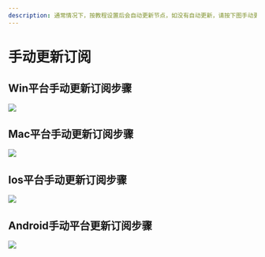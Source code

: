 ```yaml
---
description: 通常情况下，按教程设置后会自动更新节点，如没有自动更新，请按下图手动更新。保持更新订阅可以使用最新的节点
---
```


# 手动更新订阅

## Win平台手动更新订阅步骤

![](https://cdn.jsdelivr.net/gh/LengJiaoSupport/LengJiaoSupport/2v/DocsPictures/win\_updata.png)

## Mac平台手动更新订阅步骤

![](https://cdn.jsdelivr.net/gh/LengJiaoSupport/LengJiaoSupport/2v/DocsPictures/mac\_updata.png)

## Ios平台手动更新订阅步骤

![](https://cdn.jsdelivr.net/gh/LengJiaoSupport/LengJiaoSupport/2v/DocsPictures/ios\_updata.png)

## Android手动平台更新订阅步骤

![](https://cdn.jsdelivr.net/gh/LengJiaoSupport/LengJiaoSupport/2v/DocsPictures/android\_ipdata.png)
